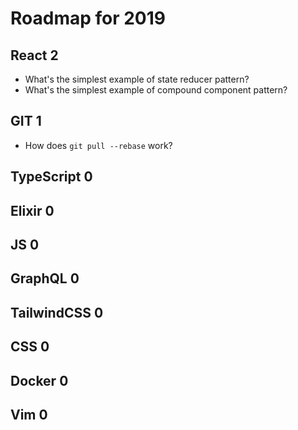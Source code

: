 # Roadmap for 2019

## React 2
- What's the simplest example of state reducer pattern?
- What's the simplest example of compound component pattern?

## GIT 1
- How does `git pull --rebase` work?

## TypeScript 0
## Elixir 0
## JS 0
## GraphQL 0
## TailwindCSS 0
## CSS 0
## Docker 0
## Vim 0
